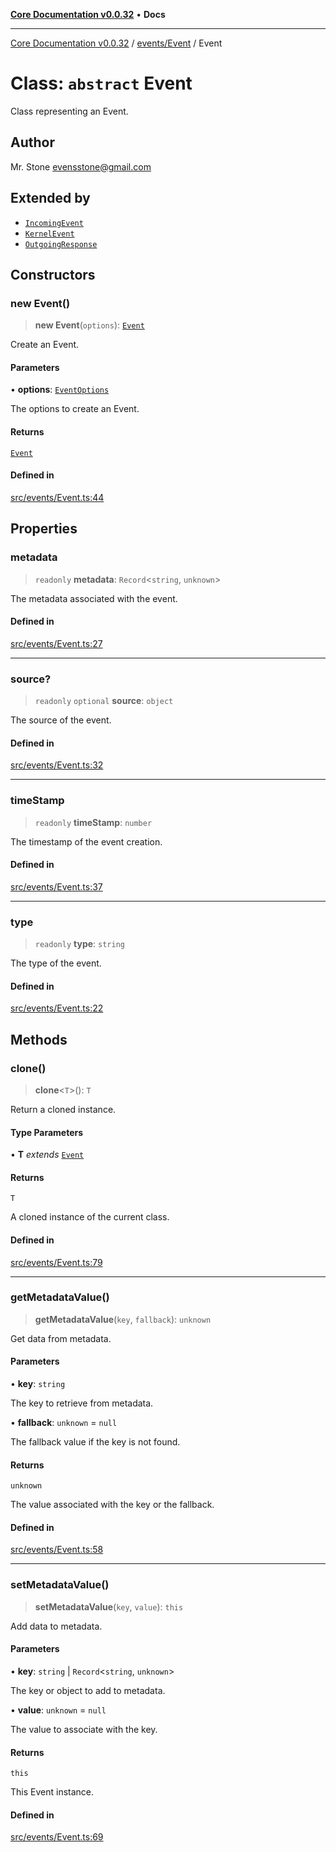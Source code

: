 [**Core Documentation v0.0.32**](../../../README.md) • **Docs**

***

[Core Documentation v0.0.32](../../../modules.md) / [events/Event](../README.md) / Event

# Class: `abstract` Event

Class representing an Event.

## Author

Mr. Stone <evensstone@gmail.com>

## Extended by

- [`IncomingEvent`](../../IncomingEvent/classes/IncomingEvent.md)
- [`KernelEvent`](../../KernelEvent/classes/KernelEvent.md)
- [`OutgoingResponse`](../../OutgoingResponse/classes/OutgoingResponse.md)

## Constructors

### new Event()

> **new Event**(`options`): [`Event`](Event.md)

Create an Event.

#### Parameters

• **options**: [`EventOptions`](../interfaces/EventOptions.md)

The options to create an Event.

#### Returns

[`Event`](Event.md)

#### Defined in

[src/events/Event.ts:44](https://github.com/stonemjs/core/blob/59c27bdae04e7adc72d7c3e25cee704d5e04ce0c/src/events/Event.ts#L44)

## Properties

### metadata

> `readonly` **metadata**: `Record`\<`string`, `unknown`\>

The metadata associated with the event.

#### Defined in

[src/events/Event.ts:27](https://github.com/stonemjs/core/blob/59c27bdae04e7adc72d7c3e25cee704d5e04ce0c/src/events/Event.ts#L27)

***

### source?

> `readonly` `optional` **source**: `object`

The source of the event.

#### Defined in

[src/events/Event.ts:32](https://github.com/stonemjs/core/blob/59c27bdae04e7adc72d7c3e25cee704d5e04ce0c/src/events/Event.ts#L32)

***

### timeStamp

> `readonly` **timeStamp**: `number`

The timestamp of the event creation.

#### Defined in

[src/events/Event.ts:37](https://github.com/stonemjs/core/blob/59c27bdae04e7adc72d7c3e25cee704d5e04ce0c/src/events/Event.ts#L37)

***

### type

> `readonly` **type**: `string`

The type of the event.

#### Defined in

[src/events/Event.ts:22](https://github.com/stonemjs/core/blob/59c27bdae04e7adc72d7c3e25cee704d5e04ce0c/src/events/Event.ts#L22)

## Methods

### clone()

> **clone**\<`T`\>(): `T`

Return a cloned instance.

#### Type Parameters

• **T** *extends* [`Event`](Event.md)

#### Returns

`T`

A cloned instance of the current class.

#### Defined in

[src/events/Event.ts:79](https://github.com/stonemjs/core/blob/59c27bdae04e7adc72d7c3e25cee704d5e04ce0c/src/events/Event.ts#L79)

***

### getMetadataValue()

> **getMetadataValue**(`key`, `fallback`): `unknown`

Get data from metadata.

#### Parameters

• **key**: `string`

The key to retrieve from metadata.

• **fallback**: `unknown` = `null`

The fallback value if the key is not found.

#### Returns

`unknown`

The value associated with the key or the fallback.

#### Defined in

[src/events/Event.ts:58](https://github.com/stonemjs/core/blob/59c27bdae04e7adc72d7c3e25cee704d5e04ce0c/src/events/Event.ts#L58)

***

### setMetadataValue()

> **setMetadataValue**(`key`, `value`): `this`

Add data to metadata.

#### Parameters

• **key**: `string` \| `Record`\<`string`, `unknown`\>

The key or object to add to metadata.

• **value**: `unknown` = `null`

The value to associate with the key.

#### Returns

`this`

This Event instance.

#### Defined in

[src/events/Event.ts:69](https://github.com/stonemjs/core/blob/59c27bdae04e7adc72d7c3e25cee704d5e04ce0c/src/events/Event.ts#L69)
